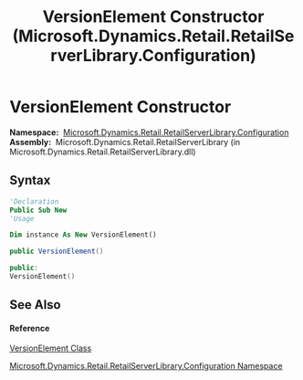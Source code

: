 ﻿---
title: VersionElement Constructor  (Microsoft.Dynamics.Retail.RetailServerLibrary.Configuration)
TOCTitle: VersionElement Constructor
ms:assetid: M:Microsoft.Dynamics.Retail.RetailServerLibrary.Configuration.VersionElement.#ctor
ms:mtpsurl: https://technet.microsoft.com/en-us/library/microsoft.dynamics.retail.retailserverlibrary.configuration.versionelement.versionelement(v=AX.60)
ms:contentKeyID: 62202765
ms.date: 04/21/2014
mtps_version: v=AX.60
f1_keywords:
- Microsoft.Dynamics.Retail.RetailServerLibrary.Configuration.VersionElement.#ctor
dev_langs:
- CSharp
- C++
- VB
---

# VersionElement Constructor

**Namespace:**  [Microsoft.Dynamics.Retail.RetailServerLibrary.Configuration](microsoft-dynamics-retail-retailserverlibrary-configuration-namespace.md)  
**Assembly:**  Microsoft.Dynamics.Retail.RetailServerLibrary (in Microsoft.Dynamics.Retail.RetailServerLibrary.dll)

## Syntax

``` vb
'Declaration
Public Sub New
'Usage

Dim instance As New VersionElement()
```

``` csharp
public VersionElement()
```

``` c++
public:
VersionElement()
```

## See Also

#### Reference

[VersionElement Class](versionelement-class-microsoft-dynamics-retail-retailserverlibrary-configuration.md)

[Microsoft.Dynamics.Retail.RetailServerLibrary.Configuration Namespace](microsoft-dynamics-retail-retailserverlibrary-configuration-namespace.md)

